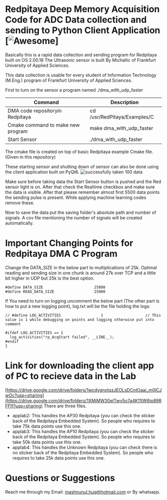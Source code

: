 # Redpitaya Deep Memory Acquisition Code for ADC Data collection and sending to Python Client Application [![Awesome](https://cdn.jsdelivr.net/gh/sindresorhus/awesome@d7305f38d29fed78fa85652e3a63e154dd8e8829/media/badge.svg)]

Basically this is a rapid data collection and sending program for Redpitaya built on OS 2.00.18
The Ultrasonic sensor is built By Michallic of Frankfurt University of Applied Sciences.

This data collection is usable for every student of Information Technology (M.Eng.) program of Frankfurt University of Applied Sciences.

First to turn on the sensor a program named ./dma_with_udp_faster

| Command | Description |
| --- | --- |
| DMA code repositoryin Redpitaya | cd /usr/RedPitaya/Examples/C |
| Cmake command to make new program | make dma_with_udp_faster |
| Start Sensor | ./dma_with_udp_faster |

The cmake file is created on top of basic Redpitaya example Cmake file. (Given in this repository)

These starting sensor and shutting down of sensor can also be done using the client application built on PyQt6.
![successfully taken 100 data](https://github.com/user-attachments/assets/2bc4f2d7-8530-43db-a030-aea853b68d24)

Make sure before taking data the Start Sensor button is pushed and the Red sensor light is on. After that check the Realtime checkbox and make sure the data is visible.
After that please remember almost first 5500 data points the sending pulse is present. While applying machine learning codes remove these.

Now to save the data put the saving folder's absolute path and number of signals. A csv file mentioning the number of signals will be created automatically.

# Important Changing Points for Redpitaya DMA C Program

Change the DATA_SIZE in the below part to multiplications of 25k. Optimal reading and sending size in one chunk is around 27k over TCP and a little bit higher in UDP but 25k is the best option.  
```
#define DATA_SIZE                       25000
#define READ_DATA_SIZE                  25000
```

If You need to turn on logging uncomment the below part (The other part is how to put a new logging point), log.txt will be the file holding the logs:
```
// #define LOG_ACTIVITIES                  1                   // This value is 1 while debugging on points and logging otherwise put into comment

#ifdef LOG_ACTIVITIES == 1
  log_activities("rp_AcqStart failed", __LINE__);
#endif
}
```


# Link for downloading the client app of PC to recieve data in the Lab 
[https://drive.google.com/drive/folders/1wcdygnxtqzJEOLsDCntOaaj_m0lCJwOc?usp=sharing](https://drive.google.com/drive/folders/1XMiMW30eITwy5o7a4K11IW6ip89RFFfI?usp=sharing)
There are three files. 
- applab2: This handles the AP30 Redpitaya (you can check the sticker back of the Redpitaya Embedded System). So people who requires to take 75k data points use this one. 
- applab3: This handles the AP10 Redpitaya (you can check the sticker back of the Redpitaya Embedded System). So people who requires to take 50k data points use this one. 
- applab4: This handles the Unknown Redpitaya (you can check there is no sticker back of the Redpitaya Embedded System). So people who requires to take 25k data points use this one.

# Questions or Suggestions
Reach me through my Email: mashnunul.huq@hotmail.com
or By whatsapp.
